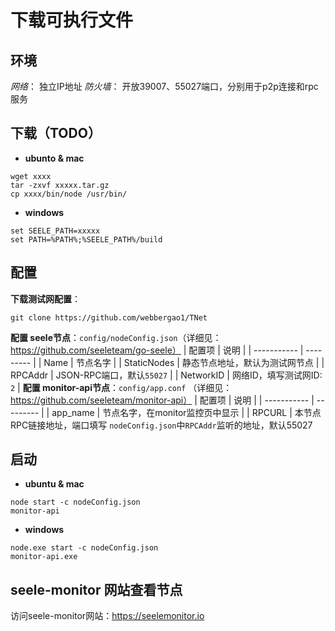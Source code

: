 # 下载可执行文件

## 环境
*网络*： 独立IP地址
*防火墙*：  开放39007、55027端口，分别用于p2p连接和rpc服务

## 下载（TODO）
- **ubunto & mac**
```
wget xxxx
tar -zxvf xxxxx.tar.gz
cp xxxx/bin/node /usr/bin/
```
- **windows**
```
set SEELE_PATH=xxxxx
set PATH=%PATH%;%SEELE_PATH%/build
```

## 配置
**下载测试网配置**：
```
git clone https://github.com/webbergao1/TNet
```
**配置 seele节点**：`config/nodeConfig.json`（详细见： https://github.com/seeleteam/go-seele）
| 配置项 | 说明 |
| ----------- | --------- |
| Name  | 节点名字  |
|  StaticNodes  | 静态节点地址，默认为测试网节点  |
|  RPCAddr  | JSON-RPC端口，默认`55027` |
|  NetworkID  | 网络ID，填写测试网ID: `2`  |
**配置 monitor-api节点**：`config/app.conf` （详细见： https://github.com/seeleteam/monitor-api）
| 配置项 | 说明 |
| ----------- | --------- |
| app_name  | 节点名字，在monitor监控页中显示 |
| RPCURL  | 本节点RPC链接地址，端口填写 `nodeConfig.json`中`RPCAddr`监听的地址，默认55027

## 启动
- **ubuntu & mac**  
```
node start -c nodeConfig.json
monitor-api
```
- **windows**  
```
node.exe start -c nodeConfig.json
monitor-api.exe
```

## seele-monitor 网站查看节点
访问seele-monitor网站：https://seelemonitor.io